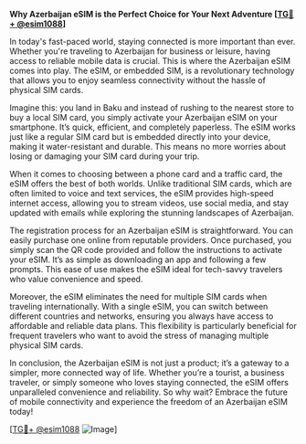 **Why Azerbaijan eSIM is the Perfect Choice for Your Next Adventure [[TG💪+ @esim1088](https://t.me/s/esim1088)]**

In today's fast-paced world, staying connected is more important than ever. Whether you're traveling to Azerbaijan for business or leisure, having access to reliable mobile data is crucial. This is where the Azerbaijan eSIM comes into play. The eSIM, or embedded SIM, is a revolutionary technology that allows you to enjoy seamless connectivity without the hassle of physical SIM cards.

Imagine this: you land in Baku and instead of rushing to the nearest store to buy a local SIM card, you simply activate your Azerbaijan eSIM on your smartphone. It’s quick, efficient, and completely paperless. The eSIM works just like a regular SIM card but is embedded directly into your device, making it water-resistant and durable. This means no more worries about losing or damaging your SIM card during your trip.

When it comes to choosing between a phone card and a traffic card, the eSIM offers the best of both worlds. Unlike traditional SIM cards, which are often limited to voice and text services, the eSIM provides high-speed internet access, allowing you to stream videos, use social media, and stay updated with emails while exploring the stunning landscapes of Azerbaijan. 

The registration process for an Azerbaijan eSIM is straightforward. You can easily purchase one online from reputable providers. Once purchased, you simply scan the QR code provided and follow the instructions to activate your eSIM. It’s as simple as downloading an app and following a few prompts. This ease of use makes the eSIM ideal for tech-savvy travelers who value convenience and speed.

Moreover, the eSIM eliminates the need for multiple SIM cards when traveling internationally. With a single eSIM, you can switch between different countries and networks, ensuring you always have access to affordable and reliable data plans. This flexibility is particularly beneficial for frequent travelers who want to avoid the stress of managing multiple physical SIM cards.

In conclusion, the Azerbaijan eSIM is not just a product; it’s a gateway to a simpler, more connected way of life. Whether you’re a tourist, a business traveler, or simply someone who loves staying connected, the eSIM offers unparalleled convenience and reliability. So why wait? Embrace the future of mobile connectivity and experience the freedom of an Azerbaijan eSIM today! 

[[TG💪+ @esim1088](https://t.me/s/esim1088) ![Image](https://i.postimg.cc/Y0z9fWf4/image.png)]